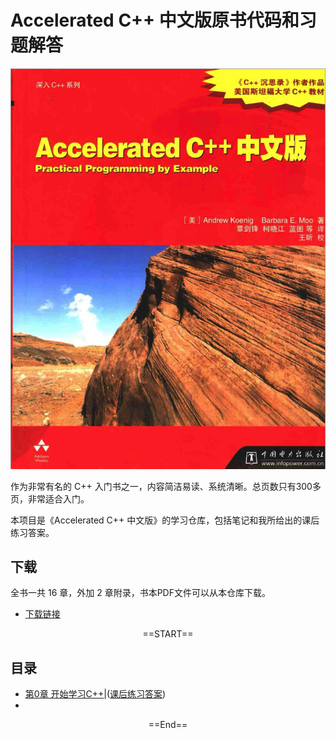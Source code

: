 # Accelerated C++ 中文版原书代码和习题解答

![Accelerated C++](resource/Cover.png)

作为非常有名的 C++ 入门书之一，内容简洁易读、系统清晰。总页数只有300多页，非常适合入门。

本项目是《Accelerated C++ 中文版》的学习仓库，包括笔记和我所给出的课后练习答案。

## 下载

全书一共 16 章，外加 2 章附录，书本PDF文件可以从本仓库下载。

+ [下载链接](resource/Accelerated-C++中文版.pdf)

<center>==START==</center>

## 目录

+ [第0章 开始学习C++](booknotes/chapter00.md)|([课后练习答案](practice/chapter00/README.md))
+ 

<center>==End==</center>

